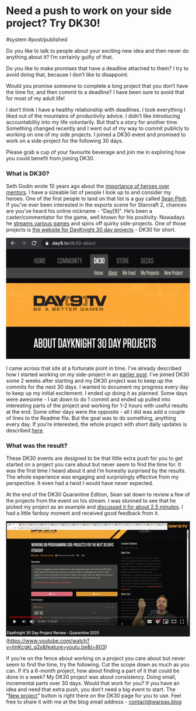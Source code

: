 # Need a push to work on your side project? Try DK30!
#system #post/published

Do you like to talk to people about your exciting new idea and then never do anything about it? I’m certainly guilty of that.

Do you like to make promises that have a deadline attached to them? I try to avoid doing that, because I don’t like to disappoint.

Would you promise someone to complete a long project that you don’t have the time for, and then commit to a deadline? I have been sure to avoid that for most of my adult life!

I don’t think I have a healthy relationship with deadlines. I took everything I liked out of the mountains of productivity advice. I didn’t like introducing accountability into my life voluntarily. But that’s a story for another time. Something changed recently and I went out of my way to commit publicly to working on one of my side projects. I joined a DK30 event and promised to work on a side-project for the following 30 days.

Please grab a cup of your favourite beverage and join me in exploring how you could benefit from joining DK30.

### What is DK30?

Seth Godin wrote 10 years ago about the [importance of heroes over mentors](https://seths.blog/2010/10/heroes-and-mentors/). I have a sizeable list of people I look up to and consider my heroes. One of the first people to land on that list is a guy called [Sean Plott](https://en.wikipedia.org/wiki/Sean_Plott). If you’ve ever been interested in the esports scene for Starcraft 2, chances are you’ve heard his online nickname - “Day[9]”. He’s been a caster/commentator for the game, well known for his positivity. Nowadays he [streams various games](https://day9.tv/) and spins off quirky side-projects. One of those projects is [the website for DayKnight 30 day projects](https://day9.tv/dk30-about) - DK30 for short.

![](../img/2020-06-14/dk30_page.png)

I came across that site at a fortunate point in time. I’ve already described how I started working on my side-project in an [earlier post](https://warpas.github.io/20200520_post.html). I’ve joined DK30 some 2 weeks after starting and my DK30 project was to keep up the commits for the next 30 days. I wanted to document my progress every day to keep up my initial excitement. I ended up doing it as planned. Some days were awesome - I sat down to do 1 commit and ended up pulled into interesting parts of the project and working for 1-2 hours with useful results at the end. Some other days were the opposite - all I did was add a couple of lines to the Readme file. But the goal was to do something, anything every day. If you’re interested, the whole project with short daily updates is described [here](https://day9.tv/dk30/project/5ea88325015a1b2db108d0ef).

### What was the result?

These DK30 events are designed to be that little extra push for you to get started on a project you care about but never seem to find the time for. It was the first time I heard about it and I’m honestly surprised by the results.  The whole experience was engaging and surprisingly effective from my perspective. It even had a twist I would have never expected.

At the end of the DK30 Quarantine Edition, Sean sat down to review a few of the projects from the event on his stream. I was stunned to see that he picked my project as an example and [discussed it for about 2,5 minutes](https://www.youtube.com/watch?v=ImKcgkl_g2s&feature=youtu.be&t=803). I had a little fanboy moment and received good feedback from it.

![](../img/2020-06-14/dk30_review.png)(https://www.youtube.com/watch?v=ImKcgkl_g2s&feature=youtu.be&t=803)

If you’re on the fence about working on a project you care about but never seem to find the time, try the following. Cut the scope down as much as you can. If it’s a 6-month project, how about finding a part of it that could be done in a week? My DK30 project was about consistency. Doing small, incremental parts over 30 days. Would that work for you? If you have an idea and need that extra push, you don’t need a big event to start. The “[New project](https://day9.tv/dk30/project/new)” button is right there on the DK30 page for you to use. Feel free to share it with me at the blog email address - contact@warpas.blog
